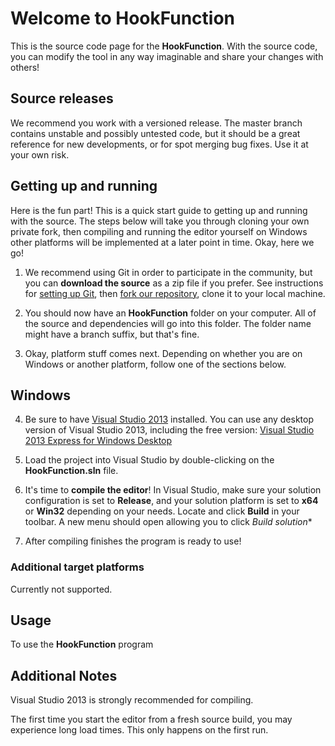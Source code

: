 Welcome to HookFunction
=======================

This is the source code page for the **HookFunction**.  With the source code, you can modify the tool in any way imaginable and share your changes with others!

Source releases
---------------

We recommend you work with a versioned release. The master branch contains unstable and possibly untested code, but it should be a great reference for new developments, or for spot merging bug fixes. Use it at your own risk.  

Getting up and running
----------------------

Here is the fun part!  This is a quick start guide to getting up and running with the source.  The steps below will take you through cloning your own private fork, then compiling and 
running the editor yourself on Windows other platforms will be implemented at a later point in time.  Okay, here we go!

1. We recommend using Git in order to participate in the community, but you can **download the source** as a zip file if you prefer. See instructions for 
   [setting up Git](http://help.github.com/articles/set-up-git), then [fork our repository](https://help.github.com/articles/fork-a-repo), clone it to your local machine.
   
2. You should now have an **HookFunction** folder on your computer.  All of the source and dependencies will go into this folder.  The folder name might have a branch suffix, but that's fine.

3. Okay, platform stuff comes next.  Depending on whether you are on Windows or another platform, follow one of the sections below.

## Windows

4. Be sure to have [Visual Studio 2013](http://www.microsoft.com/en-us/download/details.aspx?id=40787) installed.  You can use any 
   desktop version of Visual Studio 2013, including the free version:  [Visual Studio 2013 Express for Windows Desktop](http://www.microsoft.com/en-us/download/details.aspx?id=40787)

5. Load the project into Visual Studio by double-clicking on the **HookFunction.sln** file.

6. It's time to **compile the editor**!  In Visual Studio, make sure your solution configuration is set to **Release**, and your solution 
   platform is set to **x64** or **Win32** depending on your needs. Locate and click **Build** in your toolbar. A new menu should open allowing you to click *Build solution**

7. After compiling finishes the program is ready to use!

### Additional target platforms

Currently not supported.

Usage
-----

To use the **HookFunction** program 


Additional Notes
----------------

Visual Studio 2013 is strongly recommended for compiling.

The first time you start the editor from a fresh source build, you may experience long load times.  This only happens on the first run.

